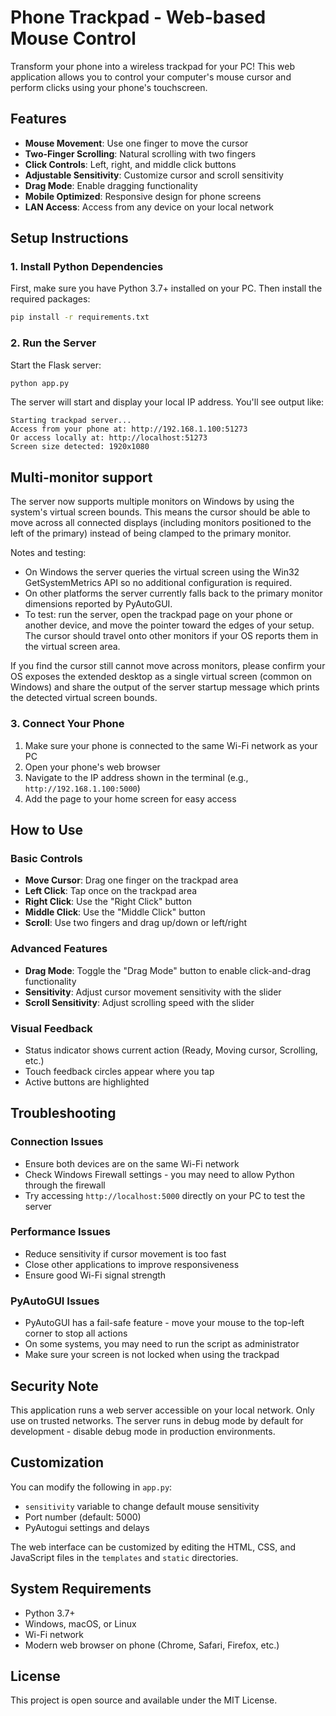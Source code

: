 # Phone Trackpad - Web-based Mouse Control

Transform your phone into a wireless trackpad for your PC! This web application allows you to control your computer's mouse cursor and perform clicks using your phone's touchscreen.

## Features

- **Mouse Movement**: Use one finger to move the cursor
- **Two-Finger Scrolling**: Natural scrolling with two fingers
- **Click Controls**: Left, right, and middle click buttons
- **Adjustable Sensitivity**: Customize cursor and scroll sensitivity
- **Drag Mode**: Enable dragging functionality
- **Mobile Optimized**: Responsive design for phone screens
- **LAN Access**: Access from any device on your local network

## Setup Instructions

### 1. Install Python Dependencies

First, make sure you have Python 3.7+ installed on your PC. Then install the required packages:

```bash
pip install -r requirements.txt
```

### 2. Run the Server

Start the Flask server:

```bash
python app.py
```

The server will start and display your local IP address. You'll see output like:

```
Starting trackpad server...
Access from your phone at: http://192.168.1.100:51273
Or access locally at: http://localhost:51273
Screen size detected: 1920x1080
```

## Multi-monitor support

The server now supports multiple monitors on Windows by using the system's virtual
screen bounds. This means the cursor should be able to move across all connected
displays (including monitors positioned to the left of the primary) instead of
being clamped to the primary monitor.

Notes and testing:
- On Windows the server queries the virtual screen using the Win32
	GetSystemMetrics API so no additional configuration is required.
- On other platforms the server currently falls back to the primary monitor
	dimensions reported by PyAutoGUI.
- To test: run the server, open the trackpad page on your phone or another
	device, and move the pointer toward the edges of your setup. The cursor
	should travel onto other monitors if your OS reports them in the virtual
	screen area.

If you find the cursor still cannot move across monitors, please confirm your
OS exposes the extended desktop as a single virtual screen (common on Windows)
and share the output of the server startup message which prints the detected
virtual screen bounds.

### 3. Connect Your Phone

1. Make sure your phone is connected to the same Wi-Fi network as your PC
2. Open your phone's web browser
3. Navigate to the IP address shown in the terminal (e.g., `http://192.168.1.100:5000`)
4. Add the page to your home screen for easy access

## How to Use

### Basic Controls
- **Move Cursor**: Drag one finger on the trackpad area
- **Left Click**: Tap once on the trackpad area
- **Right Click**: Use the "Right Click" button
- **Middle Click**: Use the "Middle Click" button
- **Scroll**: Use two fingers and drag up/down or left/right

### Advanced Features
- **Drag Mode**: Toggle the "Drag Mode" button to enable click-and-drag functionality
- **Sensitivity**: Adjust cursor movement sensitivity with the slider
- **Scroll Sensitivity**: Adjust scrolling speed with the slider

### Visual Feedback
- Status indicator shows current action (Ready, Moving cursor, Scrolling, etc.)
- Touch feedback circles appear where you tap
- Active buttons are highlighted

## Troubleshooting

### Connection Issues
- Ensure both devices are on the same Wi-Fi network
- Check Windows Firewall settings - you may need to allow Python through the firewall
- Try accessing `http://localhost:5000` directly on your PC to test the server

### Performance Issues
- Reduce sensitivity if cursor movement is too fast
- Close other applications to improve responsiveness
- Ensure good Wi-Fi signal strength

### PyAutoGUI Issues
- PyAutoGUI has a fail-safe feature - move your mouse to the top-left corner to stop all actions
- On some systems, you may need to run the script as administrator
- Make sure your screen is not locked when using the trackpad

## Security Note

This application runs a web server accessible on your local network. Only use on trusted networks. The server runs in debug mode by default for development - disable debug mode in production environments.

## Customization

You can modify the following in `app.py`:
- `sensitivity` variable to change default mouse sensitivity
- Port number (default: 5000)
- PyAutogui settings and delays

The web interface can be customized by editing the HTML, CSS, and JavaScript files in the `templates` and `static` directories.

## System Requirements

- Python 3.7+
- Windows, macOS, or Linux
- Wi-Fi network
- Modern web browser on phone (Chrome, Safari, Firefox, etc.)

## License

This project is open source and available under the MIT License.